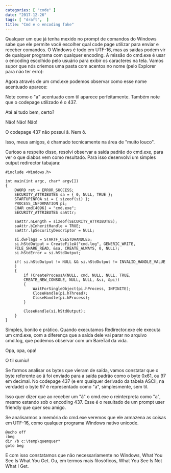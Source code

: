 ```yaml
---
categories: [ "code" ]
date: "2017-12-26"
tags: [ "draft",  ]
title: "Cmd e o encoding fake"
---
```

Qualquer um que já tenha mexido no prompt de comandos do Windows sabe
que ele permite você escolher qual code page utilizar para enviar e
receber comandos. O Windows é todo em UTF-16, mas as saídas podem
vir de qualquer programa com qualquer encoding. A missão do cmd.exe
é usar o encoding escolhido pelo usuário para exibir os caracteres
na tela. Vamos supor que nós criemos uma pasta com acentos no nome
(pelo Explorer para não ter erro):

Agora através de um cmd.exe podemos observar como esse nome acentuado
aparece:

Note como o "a" acentuado com til aparece perfeitamente. Também note
que o codepage utilizado é o 437.

Até aí tudo bem, certo?

Não! Não! Não!

O codepage 437 não possui ã. Nem õ.

Isso, meus amigos, é chamado tecnicamente na área de "muito louco".

Curioso a respeito disso, resolvi observar a saída padrão do cmd.exe,
para ver o que diabos vem como resultado. Para isso desenvolvi um simples
output redirector tabajara:

    #include <Windows.h>
    
    int main(int argc, char* argv[])
    {
        DWORD ret = ERROR_SUCCESS;
        SECURITY_ATTRIBUTES sa = { 0, NULL, TRUE };
        STARTUPINFOA si = { sizeof(si) };
        PROCESS_INFORMATION pi;
        CHAR cmd[4096] = "cmd.exe";
        SECURITY_ATTRIBUTES saAttr;
     
        saAttr.nLength = sizeof(SECURITY_ATTRIBUTES);
        saAttr.bInheritHandle = TRUE;
        saAttr.lpSecurityDescriptor = NULL;
    
        si.dwFlags = STARTF_USESTDHANDLES;
        si.hStdOutput = CreateFileA("cmd.log", GENERIC_WRITE,
        FILE_SHARE_READ, &sa, CREATE_ALWAYS, 0, NULL);
        si.hStdError = si.hStdOutput;
    
        if( si.hStdOutput != NULL && si.hStdOutput != INVALID_HANDLE_VALUE
        )
        {
            if (CreateProcessA(NULL, cmd, NULL, NULL, TRUE,
            CREATE_NEW_CONSOLE, NULL, NULL, &si, &pi))
            {
                WaitForSingleObject(pi.hProcess, INFINITE);
                CloseHandle(pi.hThread);
                CloseHandle(pi.hProcess);
            }
    
            CloseHandle(si.hStdOutput);
        }
    }

Simples, bonito e prático. Quando executamos Redirector.exe ele executa
um cmd.exe, com a diferença que a saída dele vai parar no arquivo
cmd.log, que podemos observar com um BareTail da vida.

Opa, opa, opa!

O til sumiu!

Se formos analisar os bytes que vieram de saída, vamos constatar que o
byte referente ao ã foi enviado para a saída padrão como o byte 0x61,
ou 97 em decimal. No codepage 437 (e em qualquer derivado da tabela ASCII,
na verdade) o byte 97 é representado como "a", simplesmente, sem til.

Isso quer dizer que ao receber um "ã" o cmd.exe o reinterpreta como
"a", mesmo estando sob o encoding 437. Esse é o resultado de um prompt
user friendly que quer seu amigo.

Se analisarmos a memória do cmd.exe veremos que ele armazena as coisas
em UTF-16, como qualquer programa Windows nativo unicode.

    @echo off
    :beg
    dir /b c:\temp\quemquer*
    goto beg

E com isso constatamos que não necessariamente no Windows, What You
See Is What You Get. Ou, em termos mais filosóficos, What You See Is
Not What I Get.
